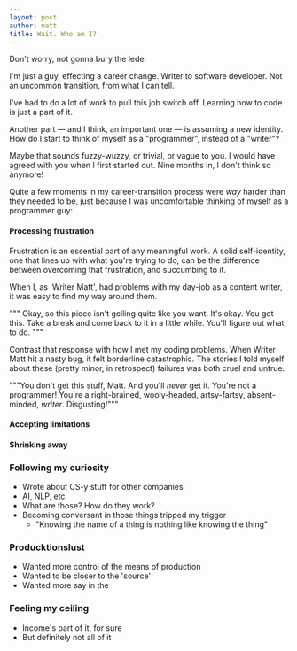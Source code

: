 ```yaml
---
layout: post
author: matt
title: Wait. Who am I?
---
```


Don't worry, not gonna bury the lede. 

I'm just a guy, effecting a career change. Writer to software developer. Not an uncommon transition, from what I can tell. 

I've had to do a lot of work to pull this job switch off. Learning how to code is just a part of it. 

Another part — and I think, an important one — is assuming a new identity. How do I start to think of myself as a "programmer", instead of a "writer"?

Maybe that sounds fuzzy-wuzzy, or trivial, or vague to you. I would have agreed with you when I first started out. Nine months in, I don't think so anymore! 

Quite a few moments in my career-transition process were *way* harder than they needed to be, just because I was uncomfortable thinking of myself as a programmer guy:

#### Processing frustration

Frustration is an essential part of any meaningful work. A solid self-identity, one that lines up with what you're trying to do, can be the difference between overcoming that frustration, and succumbing to it. 

When I, as 'Writer Matt', had problems with my day-job as a content writer, it was easy to find my way around them. 

"""
Okay, so this piece isn't gelling quite like you want. It's okay. You got this. Take a break and come back to it in a little while. You'll figure out what to do.
"""

Contrast that response with how I met my coding problems. When Writer Matt hit a nasty bug, it felt borderline catastrophic. The stories I told myself about these (pretty minor, in retrospect) failures was both cruel and untrue.

"""You don't get this stuff, Matt. And you'll *never* get it. You're not a programmer! You're a right-brained, wooly-headed, artsy-fartsy, absent-minded, *writer*. Disgusting!"""





#### Accepting limitations

#### Shrinking away





### Following my curiosity
- Wrote about CS-y stuff for other companies
- AI, NLP, etc
- What are those? How do they work?
- Becoming conversant in those things tripped my trigger
    - "Knowing the name of a thing is nothing like knowing the thing"

### Producktionslust
- Wanted more control of the means of production
- Wanted to be closer to the 'source' 
- Wanted more say in the 

### Feeling my ceiling
- Income's part of it, for sure
- But definitely not all of it



